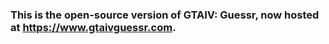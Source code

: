 ### This is the open-source version of **GTAIV: Guessr**, now hosted at https://www.gtaivguessr.com.
